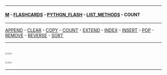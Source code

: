 
---

#### [M](https://github.com/ttltrk/TTT/blob/master/menu.md) - [FLASHCARDS](https://github.com/ttltrk/TTT/tree/master/FLASHCARDS/FLASHCARDS.md) - [PYTHON_FLASH](https://github.com/ttltrk/TTT/tree/master/FLASHCARDS/PYTHON_FLASH/PYTHON_FLASH.md) - [LIST_METHODS](https://github.com/ttltrk/TTT/tree/master/FLASHCARDS/PYTHON_FLASH/LIST_METHODS/LIST_METHODS.md) - COUNT

---

[APPEND](https://github.com/ttltrk/TTT/tree/master/FLASHCARDS/PYTHON_FLASH/LIST_METHODS/APPEND.md) -
[CLEAR](https://github.com/ttltrk/TTT/tree/master/FLASHCARDS/PYTHON_FLASH/LIST_METHODS/CLEAR.md) -
[COPY](https://github.com/ttltrk/TTT/tree/master/FLASHCARDS/PYTHON_FLASH/LIST_METHODS/COPY.md) -
[COUNT](https://github.com/ttltrk/TTT/tree/master/FLASHCARDS/PYTHON_FLASH/LIST_METHODS/COUNT.md) -
[EXTEND](https://github.com/ttltrk/TTT/tree/master/FLASHCARDS/PYTHON_FLASH/LIST_METHODS/EXTEND.md) -
[INDEX](https://github.com/ttltrk/TTT/tree/master/FLASHCARDS/PYTHON_FLASH/LIST_METHODS/INDEX.md) -
[INSERT](https://github.com/ttltrk/TTT/tree/master/FLASHCARDS/PYTHON_FLASH/LIST_METHODS/INSERT.md) -
[POP](https://github.com/ttltrk/TTT/tree/master/FLASHCARDS/PYTHON_FLASH/LIST_METHODS/POP.md) -
[REMOVE](https://github.com/ttltrk/TTT/tree/master/FLASHCARDS/PYTHON_FLASH/LIST_METHODS/REMOVE.md) -
[REVERSE](https://github.com/ttltrk/TTT/tree/master/FLASHCARDS/PYTHON_FLASH/LIST_METHODS/REVERSE.md) -
[SORT](https://github.com/ttltrk/TTT/tree/master/FLASHCARDS/PYTHON_FLASH/LIST_METHODS/SORT.md)

---

```py

>>>

>>>
```

---
